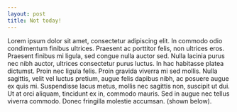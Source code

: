```yaml
---
layout: post
title: Not today!
---
```


Lorem ipsum dolor sit amet, consectetur adipiscing elit. In commodo odio condimentum finibus ultrices. Praesent ac porttitor felis, non ultrices eros. Praesent finibus mi ligula, sed congue nulla auctor sed. Nulla lacinia purus nec nibh auctor, ultrices consectetur purus luctus. In hac habitasse platea dictumst. Proin nec ligula felis. Proin gravida viverra mi sed mollis. Nulla sagittis, velit vel luctus pretium, augue felis dapibus nibh, ac posuere augue ex quis mi. Suspendisse lacus metus, mollis nec sagittis non, suscipit ut dui. Ut at orci aliquam, tincidunt ex in, commodo mauris. Sed in augue nec tellus viverra commodo. Donec fringilla molestie accumsan. (shown below).




